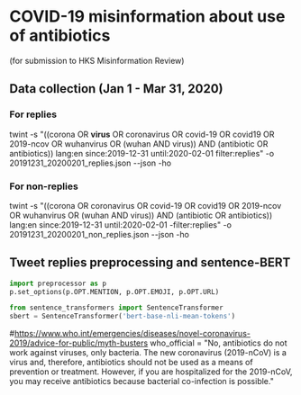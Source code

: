 # COVID-19 misinformation about use of antibiotics
(for submission to HKS Misinformation Review)

## Data collection (Jan 1 - Mar 31, 2020)
### For replies
twint -s "((corona OR **virus** OR coronavirus OR covid-19 OR covid19 OR 2019-ncov OR wuhanvirus OR (wuhan AND virus)) AND (antibiotic OR antibiotics)) lang:en since:2019-12-31 until:2020-02-01 filter:replies" -o 20191231_20200201_replies.json --json -ho
### For non-replies
twint -s "((corona OR coronavirus OR covid-19 OR covid19 OR 2019-ncov OR wuhanvirus OR (wuhan AND virus)) AND (antibiotic OR antibiotics)) lang:en since:2019-12-31 until:2020-02-01 -filter:replies" -o 20191231_20200201_non_replies.json --json -ho

## Tweet replies preprocessing and sentence-BERT
```python
import preprocessor as p
p.set_options(p.OPT.MENTION, p.OPT.EMOJI, p.OPT.URL)
```

```python
from sentence_transformers import SentenceTransformer
sbert = SentenceTransformer('bert-base-nli-mean-tokens')
```

#https://www.who.int/emergencies/diseases/novel-coronavirus-2019/advice-for-public/myth-busters
who_official = "No, antibiotics do not work against viruses, only bacteria. The new coronavirus (2019-nCoV) is a virus and, therefore, antibiotics should not be used as a means of prevention or treatment. However, if you are hospitalized for the 2019-nCoV, you may receive antibiotics because bacterial co-infection is possible."

